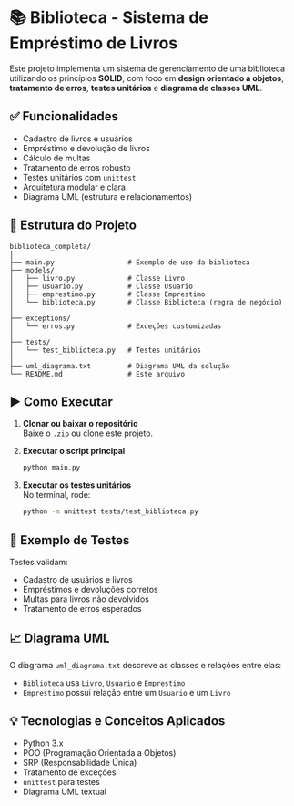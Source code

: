 # 📚 Biblioteca - Sistema de Empréstimo de Livros

Este projeto implementa um sistema de gerenciamento de uma biblioteca utilizando os princípios **SOLID**, com foco em **design orientado a objetos**, **tratamento de erros**, **testes unitários** e **diagrama de classes UML**.

## ✅ Funcionalidades

- Cadastro de livros e usuários
- Empréstimo e devolução de livros
- Cálculo de multas
- Tratamento de erros robusto
- Testes unitários com `unittest`
- Arquitetura modular e clara
- Diagrama UML (estrutura e relacionamentos)

## 🧱 Estrutura do Projeto

```
biblioteca_completa/
│
├── main.py                  # Exemplo de uso da biblioteca
├── models/
│   ├── livro.py             # Classe Livro
│   ├── usuario.py           # Classe Usuario
│   ├── emprestimo.py        # Classe Emprestimo
│   └── biblioteca.py        # Classe Biblioteca (regra de negócio)
│
├── exceptions/
│   └── erros.py             # Exceções customizadas
│
├── tests/
│   └── test_biblioteca.py   # Testes unitários
│
├── uml_diagrama.txt         # Diagrama UML da solução
└── README.md                # Este arquivo
```

## ▶️ Como Executar

1. **Clonar ou baixar o repositório**  
   Baixe o `.zip` ou clone este projeto.

2. **Executar o script principal**  
   ```bash
   python main.py
   ```

3. **Executar os testes unitários**  
   No terminal, rode:
   ```bash
   python -m unittest tests/test_biblioteca.py
   ```

## 🧪 Exemplo de Testes

Testes validam:

- Cadastro de usuários e livros
- Empréstimos e devoluções corretos
- Multas para livros não devolvidos
- Tratamento de erros esperados

## 📈 Diagrama UML

O diagrama `uml_diagrama.txt` descreve as classes e relações entre elas:

- `Biblioteca` usa `Livro`, `Usuario` e `Emprestimo`
- `Emprestimo` possui relação entre um `Usuario` e um `Livro`

## 💡 Tecnologias e Conceitos Aplicados

- Python 3.x
- POO (Programação Orientada a Objetos)
- SRP (Responsabilidade Única)
- Tratamento de exceções
- `unittest` para testes
- Diagrama UML textual
